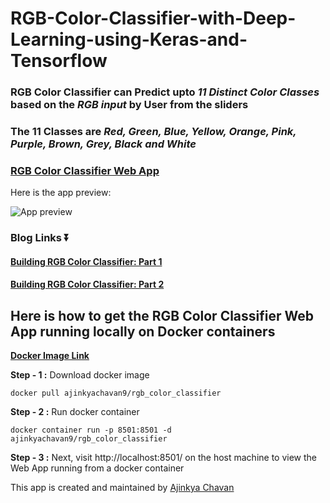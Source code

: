 # RGB-Color-Classifier-with-Deep-Learning-using-Keras-and-Tensorflow

### **RGB Color Classifier** can Predict upto *11 Distinct Color Classes* based on the *RGB input* by User from the sliders

### The 11 Classes are *Red, Green, Blue, Yellow, Orange, Pink, Purple, Brown, Grey, Black and White*

### [RGB Color Classifier Web App](https://rgb-color-classifier.herokuapp.com/)
Here is the app preview:

![App preview](https://imgur.com/pOyQxNA.png)

### Blog Links ⏬
#### [Building RGB Color Classifier: Part 1](https://medium.com/@ajinkyashailendrachavan/building-rgb-color-classifier-part-1-af58e3bcfef7?source=friends_link&sk=ccfe356092f3bb4c9996990ac8b46ae8)
#### [Building RGB Color Classifier: Part 2](https://medium.com/@ajinkyashailendrachavan/building-rgb-color-classifier-part-2-8c49a57f6b91?source=friends_link&sk=822ef57b13426f07c456d3484b21f79f)

## Here is how to get the RGB Color Classifier Web App running locally on Docker containers
[**Docker Image Link**](https://hub.docker.com/repository/docker/ajinkyachavan9/rgb_color_classifier)

**Step - 1 :** Download docker image

    docker pull ajinkyachavan9/rgb_color_classifier


**Step - 2 :** Run docker container

    docker container run -p 8501:8501 -d ajinkyachavan9/rgb_color_classifier



**Step - 3 :** Next, visit http://localhost:8501/ on the host machine to view the Web App running from a docker container


This app is created and maintained by [Ajinkya Chavan](https://www.linkedin.com/in/ajinkyachavan9)
